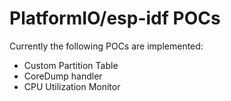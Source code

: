 # PlatformIO/esp-idf POCs

Currently the following POCs are implemented:
- Custom Partition Table
- CoreDump handler
- CPU Utilization Monitor



